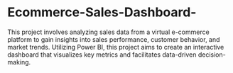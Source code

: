 # Ecommerce-Sales-Dashboard-
This project involves analyzing sales data from a virtual e-commerce platform to gain insights into sales performance, customer behavior, and market trends. Utilizing Power BI, this project aims to create an interactive dashboard that visualizes key metrics and facilitates data-driven decision-making.
